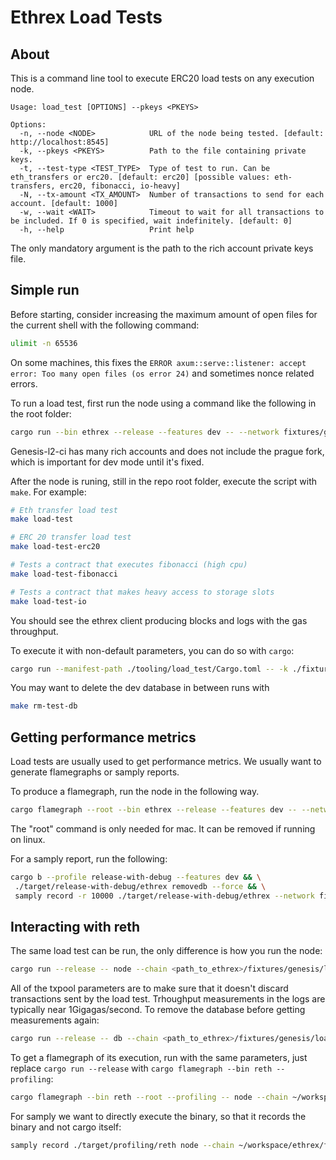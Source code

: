 # Ethrex Load Tests

## About

This is a command line tool to execute ERC20 load tests on any execution node.

```
Usage: load_test [OPTIONS] --pkeys <PKEYS>

Options:
  -n, --node <NODE>            URL of the node being tested. [default: http://localhost:8545]
  -k, --pkeys <PKEYS>          Path to the file containing private keys.
  -t, --test-type <TEST_TYPE>  Type of test to run. Can be eth_transfers or erc20. [default: erc20] [possible values: eth-transfers, erc20, fibonacci, io-heavy]
  -N, --tx-amount <TX_AMOUNT>  Number of transactions to send for each account. [default: 1000]
  -w, --wait <WAIT>            Timeout to wait for all transactions to be included. If 0 is specified, wait indefinitely. [default: 0]
  -h, --help                   Print help
```

The only mandatory argument is the path to the rich account private keys file.

## Simple run

Before starting, consider increasing the maximum amount of open files for the current shell with the following command:

```bash
ulimit -n 65536
```

On some machines, this fixes the `ERROR axum::serve::listener: accept error: Too many open files (os error 24)` and sometimes nonce related errors.

To run a load test, first run the node using a command like the following in the root folder:

```bash
cargo run --bin ethrex --release --features dev -- --network fixtures/genesis/load-test.json --dev
```

Genesis-l2-ci has many rich accounts and does not include the prague fork, which is important for dev mode until it's fixed.

After the node is runing, still in the repo root folder, execute the script with `make`. For example:

```bash
# Eth transfer load test
make load-test

# ERC 20 transfer load test
make load-test-erc20

# Tests a contract that executes fibonacci (high cpu)
make load-test-fibonacci

# Tests a contract that makes heavy access to storage slots
make load-test-io
```

You should see the ethrex client producing blocks and logs with the gas throughput.

To execute it with non-default parameters, you can do so with `cargo`:

```bash
cargo run --manifest-path ./tooling/load_test/Cargo.toml -- -k ./fixtures/keys/private_keys.txt -t erc20 -N 1000 -n http://localhost:8545
```

You may want to delete the dev database in between runs with

```bash
make rm-test-db
```

## Getting performance metrics

Load tests are usually used to get performance metrics. We usually want to generate flamegraphs or samply reports.

To produce a flamegraph, run the node in the following way.

```bash
cargo flamegraph --root --bin ethrex --release --features dev -- --network fixtures/genesis/load-test.json --dev
```

The "root" command is only needed for mac. It can be removed if running on linux.

For a samply report, run the following:

```bash
cargo b --profile release-with-debug --features dev && \
 ./target/release-with-debug/ethrex removedb --force && \
 samply record -r 10000 ./target/release-with-debug/ethrex --network fixtures/genesis/load-test.json --dev
```

## Interacting with reth

The same load test can be run, the only difference is how you run the node:

```bash
cargo run --release -- node --chain <path_to_ethrex>/fixtures/genesis/load-test.json --dev --dev.block-time 5000ms --http.port 8545 --txpool.max-pending-txns 100000000 --txpool.max-new-txns 1000000000 --txpool.pending-max-count 100000000 --txpool.pending-max-size 10000000000 --txpool.basefee-max-count 100000000000 --txpool.basefee-max-size 1000000000000 --txpool.queued-max-count 1000000000
```

All of the txpool parameters are to make sure that it doesn't discard transactions sent by the load test. Trhoughput measurements in the logs are typically near 1Gigagas/second. To remove the database before getting measurements again:

```bash
cargo run --release -- db --chain <path_to_ethrex>/fixtures/genesis/load-test.json drop -f
```

To get a flamegraph of its execution, run with the same parameters, just replace `cargo run --release` with `cargo flamegraph --bin reth --profiling`:

```bash
cargo flamegraph --bin reth --root --profiling -- node --chain ~/workspace/ethrex/fixtures/genesis/load-test.json --dev --dev.block-time 5000ms --http.port 8545 --txpool.max-pending-txns 100000000 --txpool.max-new-txns 1000000000 --txpool.pending-max-count 100000000 --txpool.pending-max-size 10000000000 --txpool.basefee-max-count 100000000000 --txpool.basefee-max-size 1000000000000 --txpool.queued-max-count 1000000000
```

For samply we want to directly execute the binary, so that it records the binary and not cargo itself:

```bash
samply record ./target/profiling/reth node --chain ~/workspace/ethrex/fixtures/genesis/load-test.json --dev --dev.block-time 5000ms --http.port 8545 --txpool.max-pending-txns 100000000 --txpool.max-new-txns 1000000000 --txpool.pending-max-count 100000000 --txpool.pending-max-size 10000000000 --txpool.basefee-max-count 100000000000 --txpool.basefee-max-size 1000000000000 --txpool.queued-max-count 1000000000
```
